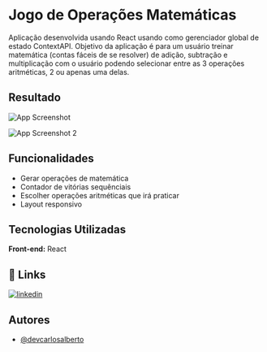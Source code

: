 # Jogo de Operações Matemáticas

Aplicação desenvolvida usando React usando como gerenciador global de estado ContextAPI. Objetivo da aplicação é para um usuário treinar matemática (contas fáceis de se resolver) de adição, subtração e multiplicação com o usuário podendo selecionar entre as 3 operações aritméticas, 2 ou apenas uma delas.
## Resultado

![App Screenshot](https://i.imgur.com/kDEG78W.png)

![App Screenshot 2](https://i.imgur.com/bkGTD4C.png)


## Funcionalidades

- Gerar operações de matemática
- Contador de vitórias sequênciais
- Escolher operações aritméticas que irá praticar
- Layout responsivo


## Tecnologias Utilizadas

**Front-end:** React


## 🔗 Links
[![linkedin](https://img.shields.io/badge/linkedin-0A66C2?style=for-the-badge&logo=linkedin&logoColor=white)](https://www.linkedin.com/in/devcarlosalberto)


## Autores

- [@devcarlosalberto](https://www.github.com/devcarlosalberto)

